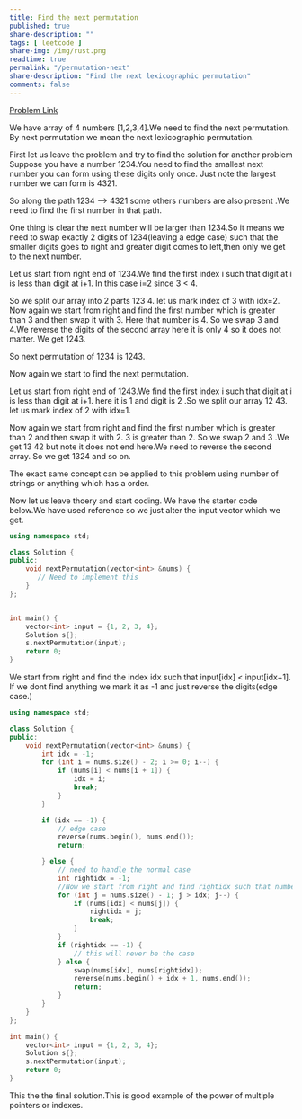 ```yaml
---
title: Find the next permutation
published: true
share-description: ""
tags: [ leetcode ]
share-img: /img/rust.png
readtime: true
permalink: "/permutation-next"
share-description: "Find the next lexicographic permutation"
comments: false
---
```


[Problem Link](https://leetcode.com/problems/next-permutation/description/)

We have array of 4 numbers [1,2,3,4].We need to find the next permutation. By next permutation we mean the next
lexicographic permutation.

First let us leave the problem and try to find the solution for another problem
Suppose you have a number 1234.You need to find the smallest next number you can form using these digits only once.
Just note the largest number we can form is 4321.

So along the path 1234 --> 4321 some others numbers are also present .We need to find the first number in that path.

One thing is clear the next number will be larger than 1234.So it means we need to swap exactly 2 digits of 1234(leaving
a edge case)
such that the smaller digits goes to right and greater digit comes to left,then only we get to the next number.

Let us start from right end of 1234.We find the first index i such that digit at i is less than digit at i+1.
In this case i=2 since 3 < 4.

So we split our array into 2 parts 123 4.
let us mark index of 3 with idx=2.
Now again we start from right and find the first number which is greater than 3 and then swap it with 3.
Here that number is 4. So we swap 3 and 4.We reverse the digits of the second array here it is only 4 so it does not
matter. We get 1243.

So next permutation of 1234 is 1243.

Now again we start to find the next permutation.

Let us start from right end of 1243.We find the first index i such that digit at i is less than digit at i+1.
here it is 1 and digit is 2 .So we split our array 12 43.
let us mark index of 2 with idx=1.

Now again we start from right and find the first number which is greater than 2 and then swap it with 2.
3 is greater than 2. So we swap 2 and 3 .We get 13 42 but note it does not end here.We need to reverse the second array.
So we get 1324 and so on.

The exact same concept can be applied to this problem using number of strings or anything which has a order.

Now let us leave thoery and start coding.
We have the starter code below.We have used reference so we just alter the input vector which we get.

```cpp
using namespace std;

class Solution {
public:
    void nextPermutation(vector<int> &nums) {
       // Need to implement this
    }
};


int main() {
    vector<int> input = {1, 2, 3, 4};
    Solution s{};
    s.nextPermutation(input);
    return 0;
}
```

We start from right and find the index idx such that input[idx] < input[idx+1].
If we dont find anything we mark it as -1 and just reverse the digits(edge case.)

```cpp
using namespace std;

class Solution {
public:
    void nextPermutation(vector<int> &nums) {
        int idx = -1;
        for (int i = nums.size() - 2; i >= 0; i--) {
            if (nums[i] < nums[i + 1]) {
                idx = i;
                break;
            }
        }

        if (idx == -1) {
            // edge case
            reverse(nums.begin(), nums.end());
            return;

        } else {
            // need to handle the normal case
            int rightidx = -1;
            //Now we start from right and find rightidx such that number at idx is less than number at rightidx
            for (int j = nums.size() - 1; j > idx; j--) {
                if (nums[idx] < nums[j]) {
                    rightidx = j;
                    break;
                }
            }
            if (rightidx == -1) {
                // this will never be the case
            } else {
                swap(nums[idx], nums[rightidx]);
                reverse(nums.begin() + idx + 1, nums.end());
                return;
            }
        }
    }
};

int main() {
    vector<int> input = {1, 2, 3, 4};
    Solution s{};
    s.nextPermutation(input);
    return 0;
}

```

This the the final solution.This is good example of the power of multiple pointers or indexes.